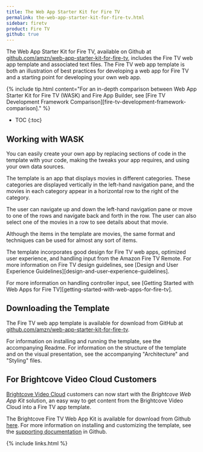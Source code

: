 ```yaml
---
title: The Web App Starter Kit for Fire TV
permalink: the-web-app-starter-kit-for-fire-tv.html
sidebar: firetv
product: Fire TV
github: true
---
```


The Web App Starter Kit for Fire TV, available on Github at [github.com/amzn/web-app-starter-kit-for-fire-tv](https://github.com/amzn/web-app-starter-kit-for-fire-tv), includes the Fire TV web app template and associated text files. The Fire TV web app template is both an illustration of best practices for developing a web app for Fire TV and a starting point for developing your own web app.

{% include tip.html content="For an in-depth comparison between Web App Starter Kit for Fire TV (WASK) and Fire App Builder, see [Fire TV Development Framework Comparison][fire-tv-development-framework-comparison]." %}

* TOC
{:toc}

## Working with WASK

You can easily create your own app by replacing sections of code in the template with your code, making the tweaks your app requires, and using your own data sources.

The template is an app that displays movies in different categories. These categories are displayed vertically in the left-hand navigation pane, and the movies in each category appear in a horizontal row to the right of the category.

The user can navigate up and down the left-hand navigation pane or move to one of the rows and navigate back and forth in the row. The user can also select one of the movies in a row to see details about that movie.

Although the items in the template are movies, the same format and techniques can be used for almost any sort of items.  

The template incorporates good design for Fire TV web apps, optimized user experience, and handling input from the Amazon Fire TV Remote. For more information on Fire TV design guidelines, see [Design and User Experience Guidelines][design-and-user-experience-guidelines].

 For more information on handling controller input, see [Getting Started with Web Apps for Fire TV][getting-started-with-web-apps-for-fire-tv].

## Downloading the Template

The Fire TV web app template is available for download from GitHub at [github.com/amzn/web-app-starter-kit-for-fire-tv](https://github.com/amzn/web-app-starter-kit-for-fire-tv).

For information on installing and running the template, see the accompanying Readme. For information on the structure of the template and on the visual presentation, see the accompanying "Architecture" and "Styling" files. 

## For Brightcove Video Cloud Customers

[Brightcove Video Cloud](https://www.brightcove.com/en/online-video-platform) customers can now start with the _Brightcove Web App Kit_ solution, an easy way to get content from the Brightcove Video Cloud into a Fire TV app template.

The Brightcove Fire TV Web App Kit is available for download from Github [here](https://github.com/amzn/web-app-starter-kit-for-fire-tv/tree/master/src/projects/brightcove). For more information on installing and customizing the template, see the [supporting documentation](https://github.com/amzn/web-app-starter-kit-for-fire-tv/blob/master/docs/brightcove.md) in Github.

{% include links.html %}
